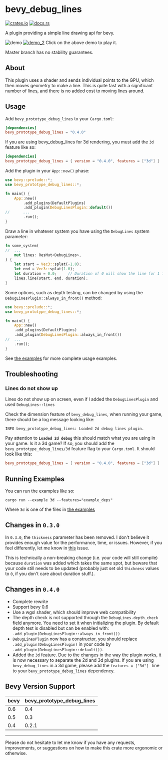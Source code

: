 # bevy_debug_lines
[![crates.io](https://img.shields.io/crates/v/bevy_prototype_debug_lines)](https://crates.io/crates/bevy_prototype_debug_lines)
[![docs.rs](https://docs.rs/bevy_prototype_debug_lines/badge.svg)](https://docs.rs/bevy_prototype_debug_lines)

A plugin providing a simple line drawing api for bevy.

![demo](https://github.com/Toqozz/bevy_debug_lines/blob/master/demo.gif)
[![demo_2](https://github.com/Toqozz/bevy_debug_lines/blob/master/demo_2.png)](https://i.imgur.com/ryu3SEe.gifv)
Click on the above demo to play it.

Master branch has no stability guarantees.

## About
This plugin uses a shader and sends individual points to the GPU, which then moves geometry to make a line.  This is quite fast with a significant number of lines, and there is no added cost to moving lines around.

## Usage
Add `bevy_prototype_debug_lines` to your `Cargo.toml`:
```toml
[dependencies]
bevy_prototype_debug_lines = "0.4.0"
```

If you are using bevy_debug_lines for 3d rendering, you must add the `3d`
feature like so:
```toml
[dependencies]
bevy_prototype_debug_lines = { version = "0.4.0", features = ["3d"] }
```


Add the plugin in your `App::new()` phase:
```rust
use bevy::prelude::*;
use bevy_prototype_debug_lines::*;

fn main() {
    App::new()
        .add_plugins(DefaultPlugins)
        .add_plugin(DebugLinesPlugin::default())
//      ...
        .run();
}
```

Draw a line in whatever system you have using the `DebugLines` system parameter:
```rust
fn some_system(
//  ...
    mut lines: ResMut<DebugLines>,
) {
    let start = Vec3::splat(-1.0);
    let end = Vec3::splat(1.0);
    let duration = 0.0;     // Duration of 0 will show the line for 1 frame.
    lines.line(start, end, duration);
}
```

Some options, such as depth testing, can be changed by using the
`DebugLinesPlugin::always_in_front()` method:

```rust
use bevy::prelude::*;
use bevy_prototype_debug_lines::*;

fn main() {
    App::new()
    .add_plugins(DefaultPlugins)
    .add_plugin(DebugLinesPlugin::always_in_front())
//  ...
    .run();
}
```

See [the examples](https://github.com/Toqozz/bevy_debug_lines/tree/master/examples) for more complete usage examples.

## Troubleshooting

### Lines do not show up

Lines do not show up on screen, even if I added the `DebugLinesPlugin` and
used `DebugLines::lines`

Check the dimension feature of `bevy_debug_lines`, when running your game,
there should be a log message looking like:
```
INFO bevy_prototype_debug_lines: Loaded 2d debug lines plugin.
```
Pay attention to **`Loaded 2d debug`** this should match what you are using in
your game. Is it a 3d game? If so, you should add the
`bevy_prototype_debug_lines/3d` feature flag to your `Cargo.toml`. It should
look like this:

```toml
bevy_prototype_debug_lines = { version = "0.4.0", features = ["3d"] }
```


## Running Examples
You can run the examples like so:
```shell
cargo run --example 3d --features="example_deps"
```

Where `3d` is one of the files in [the examples](https://github.com/Toqozz/bevy_debug_lines/tree/master/examples)

## Changes in `0.3.0`
In `0.3.0`, the `thickness` parameter has been removed.  I don't believe it provides enough value for the performance, time, or issues.
However, if you feel differently, let me know in [this](https://github.com/Toqozz/bevy_debug_lines/issues/2) issue.

This is technically a non-breaking change (i.e. your code will still compile) because `duration` was added which takes the same spot, but beware that your code still needs to be updated (probably just set old `thickness` values to `0`, if you don't care about duration stuff.).

## Changes in `0.4.0`

* Complete rewrite
* Support bevy 0.6
* Use a wgsl shader, which should improve web compatibility
* The depth check is not supported through the `DebugLines.depth_check` field
  anymore. You need to set it when initializing the plugin. By default depth
  test is disabled but can be enabled with:
  `.add_plugin(DebugLinesPlugin::always_in_front())`
* `DebugLinesPlugin` now has a constructor, you should replace `.add_plugin(DebugLinesPlugin)`
  in your code by `.add_plugin(DebugLinesPlugin::default())`.
* Added the `3d` feature. Due to the changes in the way the plugin works, it is
  now necessary to separate the 2d and 3d plugins. If you are using
  `bevy_debug_lines` in a 3d game, please add the `features = ["3d"] ` line to
  your `bevy_prototype_debug_lines` dependency.

## Bevy Version Support

| bevy | bevy_prototype_debug_lines |
| --- | --- |
| 0.6 | 0.4 |
| 0.5 | 0.3 |
| 0.4 | 0.2.1 |

---

Please do not hesitate to let me know if you have any requests, improvements, or suggestions on how to make this crate more ergonomic or otherwise.
